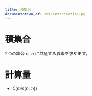 ```yaml
---
title: 積集合
documentation_of: set/intersection.py
---
```


# 積集合
2つの集合 $n,m$ に共通する要素を求めます。

# 計算量
- $O(min(n, m))$
